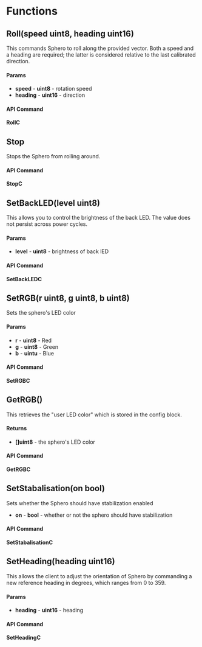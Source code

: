 # Functions

## Roll(speed uint8, heading uint16)

This commands Sphero to roll along the provided vector. Both a speed
and a heading are required; the latter is considered relative to the last
calibrated direction.

#### Params

- **speed** - **uint8** - rotation speed
- **heading** - **uint16** - direction

#### API Command

**RollC**

## Stop

Stops the Sphero from rolling around.

#### API Command

**StopC**


## SetBackLED(level uint8)

This allows you to control the brightness of the back LED. The value does
not persist across power cycles.

#### Params

- **level** - **uint8** - brightness of back lED

#### API Command

**SetBackLEDC**

## SetRGB(r uint8, g uint8, b uint8)

Sets the sphero's LED color

#### Params

- **r** - **uint8** - Red
- **g** - **uint8** - Green
- **b** - **uintu** - Blue

#### API Command

**SetRGBC**

## GetRGB()

This retrieves the "user LED color" which is stored in the config block.

#### Returns 

- **[]uint8** - the sphero's LED color

#### API Command

**GetRGBC**

## SetStabalisation(on bool)

Sets whether the Sphero should have stabilization enabled

- **on** - **bool** - whether or not the sphero should have stabilization

#### API Command

**SetStabalisationC**

## SetHeading(heading uint16)

This allows the client to adjust the orientation of Sphero
by commanding a new reference heading in degrees, which ranges from 0 to 359.

#### Params

- **heading** - **uint16** - heading

#### API Command

**SetHeadingC**


